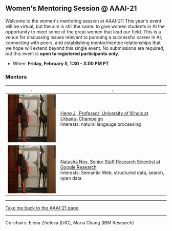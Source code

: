 ## Women's Mentoring Session @ AAAI-21

Welcome to the women's mentoring session at AAAI-21! This year's event will be virtual, but the aim is still the same: to give women students in AI the opportunity to meet some of the great women that lead our field. This is a venue for discussing issues relevant to pursuing a successful career in AI, connecting with peers, and establishing mentor/mentee relationships that we hope will extend beyond this single event. No submissions are required, but this event is **open to registered participants only**.

- When: **Friday, February 5, 1:30 - 3:00 PM PT**

### Mentors
 . | .
--- | ---
![](assets/img/HengJi.png) | [Heng Ji, Professor, University of Illinois at Urbana-Champaign](http://blender.cs.illinois.edu/hengji.html)<br /> Interests: natural langauge processing
![](assets/img/HengJi.png) | [Natasha Noy, Senior Staff Research Scientist at Google Research](https://research.google/people/NatalyaNoy/)<br /> Interests: Semantic Web, structured data, search, open data


***

[Take me back to the AAAI-21 page](https://aaai.org/Conferences/AAAI-21/).

*** 

Co-chairs: Elena Zheleva (UIC), Maria Chang (IBM Research)
